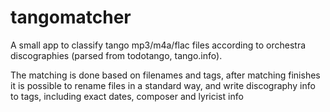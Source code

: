 # tangomatcher
A small app to classify tango mp3/m4a/flac files according to  orchestra discographies (parsed from todotango, tango.info).

The matching is done based on filenames and tags, after matching finishes it is possible to rename files in a standard way, and write discography info to tags, including exact dates, composer and lyricist info